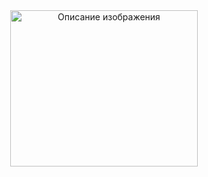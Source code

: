 <div align="center">
<img src="https://media1.tenor.com/m/qwBdJLnEIiIAAAAC/snake-dance.gif" width="300" height="250" alt="Описание изображения">
</div>

